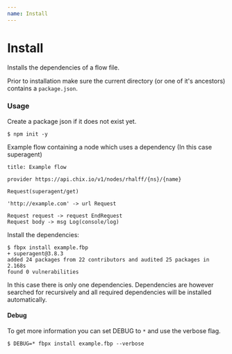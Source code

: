 ```yaml
---
name: Install
---
```


# Install

Installs the dependencies of a flow file.

Prior to installation make sure the current directory (or one of it's ancestors) contains a `package.json`.


### Usage

Create a package json if it does not exist yet.
```
$ npm init -y
```

Example flow containing a node which uses a dependency (In this case superagent)
```
title: Example flow

provider https://api.chix.io/v1/nodes/rhalff/{ns}/{name}

Request(superagent/get)

'http://example.com' -> url Request

Request request -> request EndRequest
Request body -> msg Log(console/log)
```

Install the dependencies:
```
$ fbpx install example.fbp
+ superagent@3.8.3
added 24 packages from 22 contributors and audited 25 packages in 2.168s
found 0 vulnerabilities
```
In this case there is only one dependencies. Dependencies are however searched for recursively and all required dependencies will be installed automatically.

#### Debug

To get more information you can set DEBUG to `*` and use the verbose flag.

```
$ DEBUG=* fbpx install example.fbp --verbose
```
